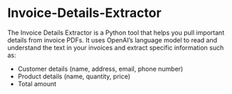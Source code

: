 # Invoice-Details-Extractor
The Invoice Details Extractor is a Python tool that helps you pull important details from invoice PDFs. It uses OpenAI’s language model to read and understand the text in your invoices and extract specific information such as:  
 
 * Customer details (name, address, email, phone number)
 * Product details (name, quantity, price)
 * Total amount
